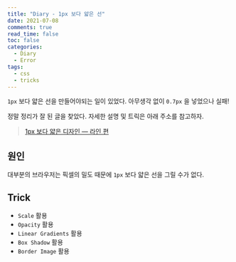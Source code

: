 ```yaml
---
title: "Diary - 1px 보다 얇은 선"
date: 2021-07-08
comments: true
read_time: false
toc: false
categories:
  - Diary
  - Error
tags:
  - css
  - tricks
---
```


`1px` 보다 얇은 선을 만들어야되는 일이 있었다.
아무생각 없이 `0.7px` 을 넣었으나 실패!

정말 정리가 잘 된 글을 찾았다. 자세한 설명 및 트릭은 아래 주소를 참고하자.

> [1px 보다 얇은 디자인 — 라인 편](https://brunch.co.kr/@euid/6)

## 원인

대부분의 브라우저는 픽셀의 밀도 때문에 `1px` 보다 얇은 선을 그릴 수가 없다.

## Trick

- `Scale` 활용
- `Opacity` 활용
- `Linear Gradients` 활용
- `Box Shadow` 활용
- `Border Image` 활용
